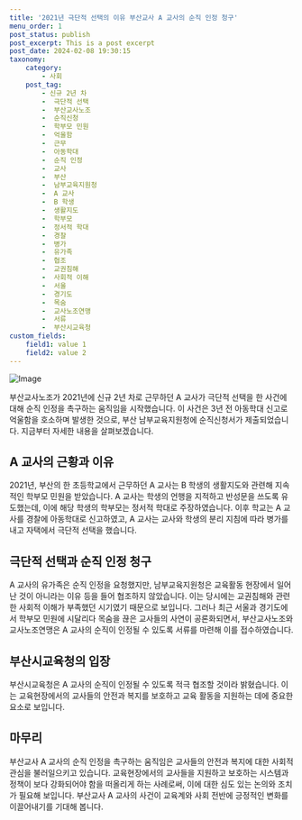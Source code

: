 ```yaml
---
title: '2021년 극단적 선택의 이유 부산교사 A 교사의 순직 인정 청구'
menu_order: 1
post_status: publish
post_excerpt: This is a post excerpt
post_date: 2024-02-08 19:30:15
taxonomy:
    category:
        - 사회
    post_tag:
        - 신규 2년 차
        -  극단적 선택
        -  부산교사노조
        -  순직신청
        -  학부모 민원
        -  억울함
        -  근무
        -  아동학대
        -  순직 인정
        -  교사
        -  부산
        -  남부교육지원청
        -  A 교사
        -  B 학생
        -  생활지도
        -  학부모
        -  정서적 학대
        -  경찰
        -  병가
        -  유가족
        -  협조
        -  교권침해
        -  사회적 이해
        -  서울
        -  경기도
        -  목숨
        -  교사노조연맹
        -  서류
        -  부산시교육청
custom_fields:
    field1: value 1
    field2: value 2
---
```


![Image](https://imgnews.pstatic.net/image/658/2024/02/08/0000065617_001_20240208160804959.jpg?type=w647)

부산교사노조가 2021년에 신규 2년 차로 근무하던 A 교사가 극단적 선택을 한 사건에 대해 순직 인정을 촉구하는 움직임을 시작했습니다. 이 사건은 3년 전 아동학대 신고로 억울함을 호소하며 발생한 것으로, 부산 남부교육지원청에 순직신청서가 제출되었습니다. 지금부터 자세한 내용을 살펴보겠습니다.
## A 교사의 근황과 이유
2021년, 부산의 한 초등학교에서 근무하던 A 교사는 B 학생의 생활지도와 관련해 지속적인 학부모 민원을 받았습니다. A 교사는 학생의 언행을 지적하고 반성문을 쓰도록 유도했는데, 이에 해당 학생의 학부모는 정서적 학대로 주장하였습니다. 이후 학교는 A 교사를 경찰에 아동학대로 신고하였고, A 교사는 교사와 학생의 분리 지침에 따라 병가를 내고 자택에서 극단적 선택을 했습니다.
## 극단적 선택과 순직 인정 청구
A 교사의 유가족은 순직 인정을 요청했지만, 남부교육지원청은 교육활동 현장에서 일어난 것이 아니라는 이유 등을 들어 협조하지 않았습니다. 이는 당시에는 교권침해와 관련한 사회적 이해가 부족했던 시기였기 때문으로 보입니다. 그러나 최근 서울과 경기도에서 학부모 민원에 시달리다 목숨을 끊은 교사들의 사연이 공론화되면서, 부산교사노조와 교사노조연맹은 A 교사의 순직이 인정될 수 있도록 서류를 마련해 이를 접수하였습니다.
## 부산시교육청의 입장
부산시교육청은 A 교사의 순직이 인정될 수 있도록 적극 협조할 것이라 밝혔습니다. 이는 교육현장에서의 교사들의 안전과 복지를 보호하고 교육 활동을 지원하는 데에 중요한 요소로 보입니다.
## 마무리
부산교사 A 교사의 순직 인정을 촉구하는 움직임은 교사들의 안전과 복지에 대한 사회적 관심을 불러일으키고 있습니다. 교육현장에서의 교사들을 지원하고 보호하는 시스템과 정책이 보다 강화되어야 함을 떠올리게 하는 사례로써, 이에 대한 심도 있는 논의와 조치가 필요해 보입니다. 부산교사 A 교사의 사건이 교육계와 사회 전반에 긍정적인 변화를 이끌어내기를 기대해 봅니다.
